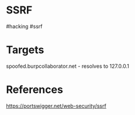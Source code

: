 # SSRF
#hacking #ssrf

# Targets
spoofed.burpcollaborator.net - resolves to 127.0.0.1

# References
https://portswigger.net/web-security/ssrf
